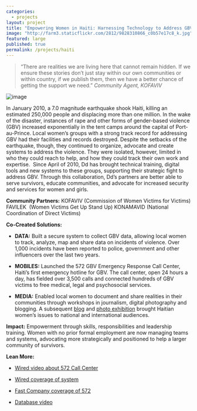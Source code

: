 ```yaml
---
categories: 
  - projects
layout: project
title: "Empowering Women in Haiti: Harnessing Technology to Address GBV"
image: "http://farm3.staticflickr.com/2812/9828310866_c0b57e17c8_k.jpg"
featured: large
published: true
permalink: /projects/haiti
---
```


> “There are realities we are living here that cannot remain hidden. If we ensure
> these stories don’t just stay within our own communities or within country, if
> we publish them, then we have a better chance of getting the support we need.”
> <cite>Community Agent, KOFAVIV</cite>

![image](http://farm8.staticflickr.com/7027/6812869967_1fcc4e9998.jpg)

In January 2010, a 7.0 magnitude earthquake shook Haiti, killing an estimated 250,000 people and displacing more than one million. In the wake of the disaster, instances of rape and other forms of gender-based violence (GBV) increased exponentially in the tent camps around the capital of Port-au-Prince. Local women’s groups with a strong track record for addressing GBV had their facilities and records destroyed. Despite the setbacks of the earthquake, though, they continued to organize, advocate and create systems to address the violence. They were isolated, however, limited in who they could reach to help, and how they could track their own work and expertise.  Since April of 2010, Dd has brought technical training, digital tools and new systems to these groups, supporting their strategic fight to address GBV. Through this collaboration, Dd’s partners are better able to serve survivors, educate communities, and advocate for increased security and services for women and girls.

**Community Partners:**
KOFAVIV (Commission of Women Victims for Victims)
FAVILEK  (Women Victims Get Up Stand Up)
KONAMAVID (National Coordination of Direct Victims)

**Co-Created Solutions:**
	
  * **DATA:** Built a secure system to collect GBV data, allowing local women to track, analyze, map and share data on incidents of violence. Over 1,000 incidents have been reported to police, government and other influencers over the last two years.

	
  * **MOBILES:** Launched the 572 GBV Emergency Response Call Center, Haiti’s first emergency hotline for GBV. The call center, open 24 hours a day, has fielded over 3,500 calls and connected hundreds of GBV victims to free medical, legal and psychosocial services.

  * **MEDIA:** Enabled local women to document and share realities in their communities through workshops in journalism, digital photography and blogging. A subsequent [blog](http://fanmpale.blogspot.com/) and [photo exhibition](http://digital-democracy.org/haiti/photos/) brought Haitian women’s issues to national and international audiences.

**Impact:**
Empowerment through skills, responsibilities and leadership training. Women with no prior formal employment are now managing teams and systems, advocating more strategically and positioned to help a larger community of survivors.

**Lean More:**
	
  * [Wired video about 572 Call Center](http://www.wired.com/video/leveraging-tech-to-address-genderbased-violence-in-haiti/1706708425001)

	
  * [Wired coverage of system](http://haitirewired.wired.com/profiles/blogs/using-tech-to-document-haitis)

	
  * [Fast Company coverage of 572](http://www.fastcoexist.com/1680242/when-911-isnt-there-inside-haitis-rape-crisis-hotline)

	
  * [Database video](http://www.youtube.com/watch?v=DoXlJ4sgvyM&list=UUeJqgyf3UpDDXz3X1IQuPCg&index=1&feature=plcp)